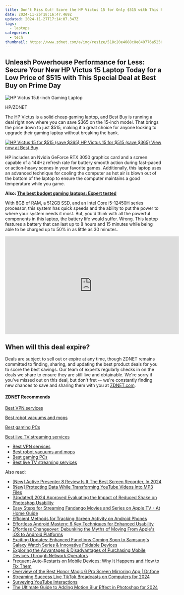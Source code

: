 ```yaml
---
title: Don't Miss Out! Score the HP Victus 15 for Only $515 with This Prime Day Special From Best Buy, Highlighted by Tech Experts at ZDNet
date: 2024-11-25T18:16:47.469Z
updated: 2024-11-27T17:14:07.347Z
tags:
  - laptops
categories:
  - tech
thumbnail: https://www.zdnet.com/a/img/resize/518c20e4688c8e840776a5256b44c039fa3679d4/2024/10/09/19926ab9-76f8-4162-8013-0eac3b030016/hp-victus-laptop-2.jpg?auto=webp&fit=crop&frame=1&height=172&width=306
---
```


## Unleash Powerhouse Performance for Less: Secure Your New HP Victus 15 Laptop Today for a Low Price of $515 with This Special Deal at Best Buy on Prime Day

![HP Victus 15.6-inch Gaming Laptop](https://www.zdnet.com/a/img/resize/ef908b1397d11fee9b7e33613347c20525be41f3/2024/10/09/0dab5962-0dd7-466f-9bfa-3f23921f6af1/hp-victus-laptop-3.jpg?auto=webp&width=1280)

HP/ZDNET

The [HP Victus](https://shop-links.co/link/?url=https%3A%2F%2Fwww.bestbuy.com%2Fsite%2Fhp-victus-15-6-full-hd-144hz-gaming-laptop-intel-core-i5-8gb-memory-nvidia-geforce-rtx-3050-512gb-ssd-performance-blue%2F6570600.p%3FskuId%3D6570600&publisher_slug=itechdaily19598&exclusive=1) is a solid cheap gaming laptop, and Best Buy is running a deal right now where you can save $365 on the 15-inch model. That brings the price down to just $515, making it a great choice for anyone looking to upgrade their gaming laptop without breaking the bank. 

[![HP Victus 15 for $515 (save $365)](https://www.zdnet.com/a/img/resize/e22b5a507113c6b8db54535ca800445afb72cbcb/2024/10/09/ab9dbfb7-282c-4f86-b669-063b38c9d1b2/hp-victus-laptop.jpg?auto=webp&fit=crop&height=172.5&width=294) HP Victus 15 for $515 (save $365) View now at Best Buy](https://shop-links.co/link/?url=https%3A%2F%2Fwww.bestbuy.com%2Fsite%2Fhp-victus-15-6-full-hd-144hz-gaming-laptop-intel-core-i5-8gb-memory-nvidia-geforce-rtx-3050-512gb-ssd-performance-blue%2F6570600.p%3FskuId%3D6570600&publisher_slug=itechdaily19598&exclusive=1)

HP includes an Nvidia GeForce RTX 3050 graphics card and a screen capable of a 144Hz refresh rate for buttery smooth action during fast-paced or action-heavy scenes in your favorite games. Additionally, this laptop uses an advanced technique for cooling the computer as hot air is blown out of the bottom of the laptop to ensure the computer maintains a good temperature while you game.

**Also: [The best budget gaming laptops: Expert tested](https://www.zdnet.com/article/best-budget-gaming-laptop/)** 

With 8GB of RAM, a 512GB SSD, and an Intel Core i5-12450H series processor, this system has quick speeds and the ability to put the power to where your system needs it most. But, you'd think with all the powerful components in this laptop, the battery life would suffer. Wrong. This laptop features a battery that can last up to 8 hours and 15 minutes while being able to be charged up to 50% in as little as 30 minutes.

<!-- affiliate ads begin -->
<iframe width="560" height="315" src="https://www.youtube.com/embed/LlVkEwpjKKo?si=hXi-mchMaJvbnIzM&autoplay=1" title="YouTube video player" frameborder="0" allow="accelerometer; autoplay; clipboard-write; encrypted-media; gyroscope; picture-in-picture; web-share" referrerpolicy="strict-origin-when-cross-origin" allowfullscreen></iframe>
<!-- affiliate ads end -->

## When will this deal expire?

Deals are subject to sell out or expire at any time, though ZDNET remains committed to finding, sharing, and updating the best product deals for you to score the best savings. Our team of experts regularly checks in on the deals we share to ensure they are still live and obtainable. We're sorry if you've missed out on this deal, but don't fret -- we're constantly finding new chances to save and sharing them with you at [ZDNET.com](https://www.zdnet.com/). 

#### **ZDNET** Recommends

[Best VPN services](https://www.zdnet.com/article/best-vpn/ "Best VPN services")

[Best robot vacuums and mops](https://www.zdnet.com/article/best-robot-vacuum-mop/ "Best robot vacuums and mops")

[Best gaming PCs](https://www.zdnet.com/article/best-gaming-pc/ "Best gaming PCs")

[Best live TV streaming services](https://www.zdnet.com/article/best-live-tv-streaming-service/ "Best live TV streaming services")

* [Best VPN services](https://www.zdnet.com/article/best-vpn/ "Best VPN services")
* [Best robot vacuums and mops](https://www.zdnet.com/article/best-robot-vacuum-mop/ "Best robot vacuums and mops")
* [Best gaming PCs](https://www.zdnet.com/article/best-gaming-pc/ "Best gaming PCs")
* [Best live TV streaming services](https://www.zdnet.com/article/best-live-tv-streaming-service/ "Best live TV streaming services")

<ins class="adsbygoogle"
     style="display:block"
     data-ad-format="autorelaxed"
     data-ad-client="ca-pub-7571918770474297"
     data-ad-slot="1223367746"></ins>

<ins class="adsbygoogle"
     style="display:block"
     data-ad-client="ca-pub-7571918770474297"
     data-ad-slot="8358498916"
     data-ad-format="auto"
     data-full-width-responsive="true"></ins>

<span class="atpl-alsoreadstyle">Also read:</span>
<div><ul>
<li><a href="https://visual-screen-recording.techidaily.com/new-active-presenter-8-review-is-it-the-best-screen-recorder-in-2024/"><u>[New] Active Presenter 8 Review Is It The Best Screen Recorder, In 2024</u></a></li>
<li><a href="https://youtube-help.techidaily.com/new-protecting-data-while-transforming-youtube-videos-into-mp3-files/"><u>[New] Protecting Data While Transforming YouTube Videos Into MP3 Files</u></a></li>
<li><a href="https://fox-http.techidaily.com/updated-2024-approved-evaluating-the-impact-of-reduced-shake-on-photoshop-usability/"><u>[Updated] 2024 Approved Evaluating the Impact of Reduced Shake on Photoshop Usability</u></a></li>
<li><a href="https://tech-renaissance.techidaily.com/easy-steps-for-streaming-fandango-movies-and-series-on-apple-tv-at-home-guide/"><u>Easy Steps for Streaming Fandango Movies and Series on Apple TV - At Home Guide</u></a></li>
<li><a href="https://hardware-reviews.techidaily.com/efficient-methods-for-tracking-screen-activity-on-android-phones/"><u>Efficient Methods for Tracking Screen Activity on Android Phones</u></a></li>
<li><a href="https://hardware-reviews.techidaily.com/effortless-android-mastery-6-key-techniques-for-enhanced-usability/"><u>Effortless Android Mastery: 6 Key Techniques for Enhanced Usability</u></a></li>
<li><a href="https://hardware-reviews.techidaily.com/effortless-changeover-debunking-the-myths-of-moving-from-apples-ios-to-android-platforms/"><u>Effortless Changeover: Debunking the Myths of Moving From Apple's iOS to Android Platforms</u></a></li>
<li><a href="https://hardware-reviews.techidaily.com/exciting-updates-enhanced-functions-coming-soon-to-samsungs-galaxy-watch-series-and-innovative-foldable-devices/"><u>Exciting Updates: Enhanced Functions Coming Soon to Samsung's Galaxy Watch Series & Innovative Foldable Devices</u></a></li>
<li><a href="https://hardware-reviews.techidaily.com/exploring-the-advantages-and-disadvantages-of-purchasing-mobile-devices-through-network-operators/"><u>Exploring the Advantages & Disadvantages of Purchasing Mobile Devices Through Network Operators</u></a></li>
<li><a href="https://hardware-reviews.techidaily.com/frequent-auto-restarts-on-mobile-devices-why-it-happens-and-how-to-fix-them/"><u>Frequent Auto-Restarts on Mobile Devices: Why It Happens and How to Fix Them</u></a></li>
<li><a href="https://screen-mirror.techidaily.com/overview-of-the-best-honor-magic-6-pro-screen-mirroring-app-drfone-by-drfone-android/"><u>Overview of the Best Honor Magic 6 Pro Screen Mirroring App | Dr.fone</u></a></li>
<li><a href="https://tiktok-clips.techidaily.com/streaming-success-live-tiktok-broadcasts-on-computers-for-2024/"><u>Streaming Success Live TikTok Broadcasts on Computers for 2024</u></a></li>
<li><a href="https://youtube-zero.techidaily.com/ying-youtube-interactions/"><u>Surveying YouTube Interactions</u></a></li>
<li><a href="https://fox-helps.techidaily.com/the-ultimate-guide-to-adding-motion-blur-effect-in-photoshop-for-2024/"><u>The Ultimate Guide to Adding Motion Blur Effect in Photoshop for 2024</u></a></li>
</ul></div>

